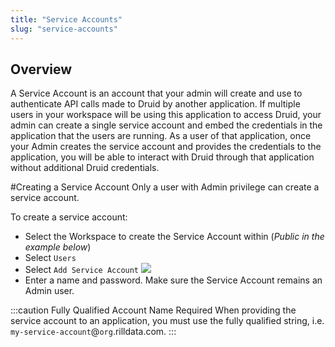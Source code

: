 ```yaml
---
title: "Service Accounts"
slug: "service-accounts"
---
```

## Overview 
A Service Account is an account that your admin will create and use to authenticate API calls made to Druid by another application. If multiple users in your workspace will be using this application to access Druid, your admin can create a single service account and embed the credentials in the application that the users are running. As a user of that application, once your Admin creates the service account and provides the credentials to the application, you will be able to interact with Druid through that application without additional Druid credentials.

#Creating a Service Account
Only a user with Admin privilege can create a service account. 

To create a service account:
  - Select the Workspace to create the Service Account within (*Public in the example below*)
  - Select `Users`
  - Select `Add Service Account`
    ![](https://images.contentful.com/ve6smfzbifwz/4EGgTfCsJgKDwQlxNzsdfr/a31c91da011337878483b2a015c8a20b/ade0381-Screen_Shot_2021-06-17_at_9.46.45_AM.png)
  - Enter a name and password. Make sure the Service Account remains an Admin user. 


:::caution Fully Qualified Account Name Required
When providing the service account to an application, you must use the fully qualified string, i.e. `my-service-account`@`org`.rilldata.com.
:::

